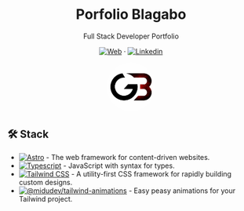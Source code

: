 <a name="readme-top"></a>

<div align="center">

# Porfolio Blagabo

Full Stack Developer Portfolio

[![Web][web-badge]](https://blagabo.com) · [![Linkedin][linkedin-badge]](https://www.linkedin.com/in/blagabo/)

<img width="100px" src="./public/logo_web.webp" alt="Logo" style="border-radius:50%" />

</div>

## 🛠️ Stack

- [![Astro][astro-badge]][astro-url] - The web framework for content-driven websites.
- [![Typescript][typescript-badge]][typescript-url] - JavaScript with syntax for types.
- [![Tailwind CSS][tailwind-badge]][tailwind-url] - A utility-first CSS framework for rapidly building custom designs.
- [![@midudev/tailwind-animations][animations-badge]][animations-url] - Easy peasy animations for your Tailwind project.

[astro-url]: https://astro.build/
[typescript-url]: https://www.typescriptlang.org/
[tailwind-url]: https://tailwindcss.com/
[animations-url]: https://tailwindcss-animations.vercel.app/
[astro-badge]: https://img.shields.io/badge/Astro-fff?style=for-the-badge&logo=astro&logoColor=bd303a&color=352563
[typescript-badge]: https://img.shields.io/badge/Typescript-007ACC?style=for-the-badge&logo=typescript&logoColor=white&color=blue
[tailwind-badge]: https://img.shields.io/badge/Tailwind-ffffff?style=for-the-badge&logo=tailwindcss&logoColor=38bdf8
[animations-badge]: https://img.shields.io/badge/@midudev/tailwind-animations-ff69b4?style=for-the-badge&logo=node.js&logoColor=white&color=blue
[linkedin-badge]: https://img.shields.io/badge/LinkedIn-0077B5?style=for-the-badge&logo=linkedin&logoColor=white&color=blue
[web-badge]: https://img.shields.io/badge/Web-000?style=for-the-badge&logoColor=white&color=blue
